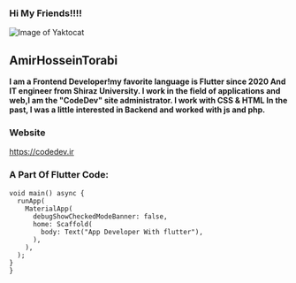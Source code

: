 ### Hi My Friends!!!!
![Image of Yaktocat](https://cdn.iconscout.com/icon/free/png-256/flutter-2038877-1720090.png)
## AmirHosseinTorabi
**I am a Frontend Developer!my favorite language is Flutter since 2020 And IT engineer from Shiraz University.
I work in the field of applications and web,I am the "CodeDev" site administrator.
I work with CSS & HTML
In the past, I was a little interested in Backend and worked with js and php.**
### Website
https://codedev.ir 
### A Part Of Flutter Code:
```import 'package:flutter/material.dart';
void main() async {
  runApp(
    MaterialApp(
      debugShowCheckedModeBanner: false,
      home: Scaffold(
        body: Text("App Developer With flutter"),
      ),
    ),
  );
}
}
```



